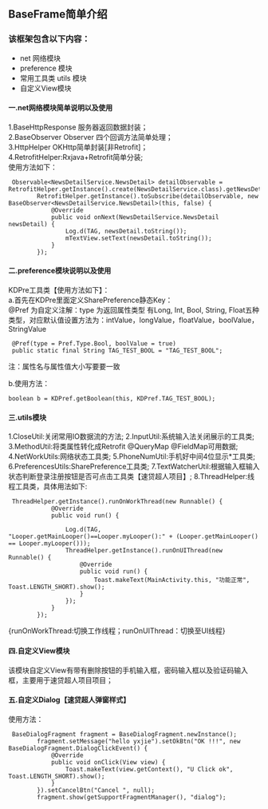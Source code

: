 ## BaseFrame简单介绍
### 该框架包含以下内容：
* net 网络模块
* preference 模块
* 常用工具类 utils 模块
* 自定义View模块

#### 一.net网络模块简单说明以及使用
1.BaseHttpResponse<T> 服务器返回数据封装；<br>
2.BaseObserver Observer 四个回调方法简单处理；<br>
3.HttpHelper OKHttp简单封装[非Retrofit]；<br>
4.RetrofitHelper:Rxjava+Retrofit简单分装;<br>
 使用方法如下：
 ```
  Observable<NewsDetailService.NewsDetail> detailObservable = RetrofitHelper.getInstance().create(NewsDetailService.class).getNewsDetails("api/4/news/"+ID);
         RetrofitHelper.getInstance().toSubscribe(detailObservable, new BaseObserver<NewsDetailService.NewsDetail>(this, false) {
             @Override
             public void onNext(NewsDetailService.NewsDetail newsDetail) {
                 Log.d(TAG, newsDetail.toString());
                 mTextView.setText(newsDetail.toString());
             }
         });

 ```
 
#### 二.preference模块说明以及使用
KDPre工具类【使用方法如下】：<br/>
a.首先在KDPre里面定义SharePreference静态Key：<br>
@Pref 为自定义注解：type 为返回属性类型 有Long, Int, Bool, String, Float五种类型，对应默认值设置方法为：intValue，longValue，floatValue，boolValue，StringValue

```
 @Pref(type = Pref.Type.Bool, boolValue = true)
 public static final String TAG_TEST_BOOL = "TAG_TEST_BOOL";
```
注：属性名与属性值大小写要要一致<br/>
   
b.使用方法：
```
boolean b = KDPref.getBoolean(this, KDPref.TAG_TEST_BOOL);
```

#### 三.utils模块
1.CloseUtil:关闭常用IO数据流的方法;
2.InputUtil:系统输入法关闭展示的工具类;
3.MethodUtil:将类属性转化成Retrofit @QueryMap @FieldMap可用数据;
4.NetWorkUtils:网络状态工具类;
5.PhoneNumUtil:手机好中间4位显示*工具类;
6.PreferencesUtils:SharePreference工具类;
7.TextWatcherUtil:根据输入框输入状态判断登录注册按钮是否可点击工具类【速贷超人项目】;
8.ThreadHelper:线程工具类，具体用法如下:
```
 ThreadHelper.getInstance().runOnWorkThread(new Runnable() {
            @Override
            public void run() {

                Log.d(TAG, "Looper.getMainLooper()==Looper.myLooper():" + (Looper.getMainLooper() == Looper.myLooper()));
                ThreadHelper.getInstance().runOnUIThread(new Runnable() {
                    @Override
                    public void run() {
                        Toast.makeText(MainActivity.this, "功能正常", Toast.LENGTH_SHORT).show();
                    }
                });
            }
        });
```
{runOnWorkThread:切换工作线程；runOnUIThread：切换至UI线程}
#### 四.自定义View模块
该模块自定义View有带有删除按钮的手机输入框，密码输入框以及验证码输入框，主要用于速贷超人项目项目；

#### 五.自定义Dialog【速贷超人弹窗样式】
 使用方法：
 ```
  BaseDialogFragment fragment = BaseDialogFragment.newInstance();
         fragment.setMessage("hello yxjie").setOkBtn("OK !!!", new BaseDialogFragment.DialogClickEvent() {
             @Override
             public void onClick(View view) {
                 Toast.makeText(view.getContext(), "U Click ok", Toast.LENGTH_SHORT).show();
             }
         }).setCancelBtn("Cancel ", null);
         fragment.show(getSupportFragmentManager(), "dialog");
 ```





